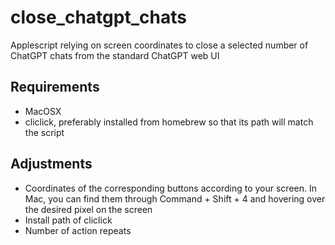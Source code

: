 # close_chatgpt_chats
Applescript relying on screen coordinates to close a selected number of ChatGPT chats from the standard ChatGPT web UI

## Requirements
- MacOSX
- cliclick, preferably installed from homebrew so that its path will match the script

## Adjustments
- Coordinates of the corresponding buttons according to your screen. In Mac, you can find them through Command + Shift + 4 and hovering over the desired pixel on the screen
- Install path of cliclick
- Number of action repeats
